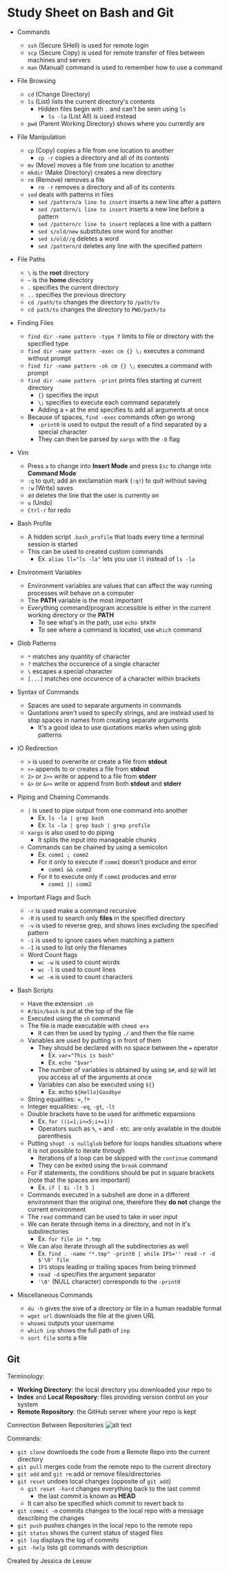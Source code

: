 # Study Sheet on Bash and Git 

- Commands
   - `ssh` (Secure SHell) is used for remote login
   - `scp` (Secure Copy) is used for remote transfer of files between machines and servers
   - `man` (Manual) command is used to remember how to use a command

- File Browsing
   - `cd` (Change Directory)
   - `ls` (List) lists the current directory's contents
     - Hidden files begin with `.` and can't be seen using `ls`
        - `ls -la` (List All) is used instead
   - `pwd` (Parent Working Directory) shows where you currently are

- File Manipulation
   - `cp` (Copy) copies a file from one location to another
     - `cp -r` copies a directory and all of its contents 
   - `mv` (Move) moves a file from one location to another
   - `mkdir` (Make Directory) creates a new directory
   - `rm` (Remove) removes a file
     - `rm -r` removes a directory and all of its contents  
   - `sed` deals with patterns in files
      - `sed /pattern/a line to insert` inserts a new line after a pattern
      - `sed /pattern/i line to insert` inserts a new line before a pattern
      - `sed /pattern/c line to insert` replaces a line with a pattern
      - `sed s/old/new` substitutes one word for another 
      - `sed s/old//g` deletes a word
      - `sed /pattern/d` deletes any line with the specified pattern

- File Paths
   - `\` is the **root** directory
   - `~` is the **home** directory 
   - `.` specifies the current directory
   - `..` specifies the previous directory
   - `cd /path/to` changes the directory to `/path/to`
   - `cd path/to` changes the directory to `PWD/path/to`

- Finding Files
   - `find dir -name pattern -type f` limits to file or directory with the specified type
   - `find dir -name pattern -exec cm {} \;` executes a command without prompt
   - `find fir -name pattern -ok cm {} \;` executes a command with prompt
   - `find dir -name pattern -print` prints files starting at current directory
      - `{}` specifies the input
      - `\;` specifies to execute each command separately
      - Adding a `+` at the end specifies to add all arguments at once
   - Because of spaces, `find -exec` commands often go wrong
      - `-print0` is used to output the result of a find separated by a special character 
      - They can then be parsed by `xargs` with the `-0` flag

- Vim
   - Press `a` to change into **Insert Mode** and press `Esc` to change into **Command Mode**
   - `:q` to quit; add an exclamation mark (`:q!`) to quit without saving
   - `:w` (Write) saves
   - `dd` deletes the line that the user is currently on
   - `u` (Undo)
   - `Ctrl-r` for redo 

- Bash Profile
   - A hidden script `.bash_profile` that loads every time a terminal session is started
   - This can be used to created custom commands
     - Ex. `alias ll="ls -la"` lets you use `ll` instead of `ls -la`

- Environment Variables
   - Environment variables are values that can affect the way running processes will behave on a computer
   - The **PATH** variable is the most important 
   - Everything command/program accessible is either in the current working directory or the **PATH**
      - To see what's in the path, use `echo $PATH`
      - To see where a command is located, use `which` command

- Glob Patterns
   - `*` matches any quantity of character
   - `?` matches the occurence of a single character
   - `\` escapes a special character
   - `[...]` matches one occurence of a character within brackets  

- Syntax of Commands
   - Spaces are used to separate arguments in commands
   - Quotations aren't used to specify strings, and are instead used to stop spaces in names from creating separate arguments
      - It's a good idea to use quotations marks when using glob patterns

- IO Redirection
   - `>` is used to overwrite or create a file from **stdout**
   - `>>` appends to or creates a file from **stdout**
   - `2>` or `2>>` write or append to a file from **stderr**
   - `&>` or `&>>` write or append from both **stdout** and **stderr**

- Piping and Chaining Commands
   - `|` is used to pipe output from one command into another
      - Ex. `ls -la | grep bash`
      - Ex. `ls -la | grep bash | grep profile`
   - `xargs` is also used to do piping 
      - It splits the input into manageable chunks  
   - Commands can be chained by using a semicolon
      - Ex. `comm1 ; comm2`
      - For it only to execute if `comm1` doesn't produce and error
          - `comm1 && comm2`
      - For it to execute only if `comm1` produces and error
          - `comm1 || comm2`

- Important Flags and Such
   - `-r` is used make a command recursive
   - `-R` is used to search only **files** in the specified directory
   - `-v` is used to reverse grep, and shows lines excluding the specified pattern
   - `-i` is used to ignore cases when matching a pattern
   - `-I` is used to list only the filenames
   - Word Count flags
      - `wc -w` is used to count words
      - `wc -l` is used to count lines
      - `wc -m` is used to count characters

- Bash Scripts
   - Have the extension `.sh`
   - `#/bin/bash` is put at the top of the file
   - Executed using the `sh` command
   - The file is made executable with `chmod a+x`
       - It can then be used by typing `./` and then the file name
   - Variables are used by putting `$` in front of them
       - They should be declared with no space between the `=` operator
           - Ex. `var="This is bash"`
           - Ex. `echo "$var"`
       - The number of variables is obtained by using `$#`, and `$@` will let you access all of the arguments at once
       - Variables can also be executed using `${}`
           - Ex. echo `${Hello}Goodbye`
   - String equalities: =, !=
   - Integer equalities: `-eq`, `-gt`, `-lt` 
   - Double brackets have to be used for arithmetic expansions
       - Ex. `for ((i=1;i<=5;i+=1))`
       - Operators such as `%`, `+` and `-` etc. are only available in the double parenthesis
   - Putting `shopt -s nullglob` before for loops handles situations where it is not possible to iterate through
       - Iterations of a loop can be skipped with the `continue` command
       - They can be exited using the `break` command
   - For if statements, the conditions should be put in square brackets (note that the spaces are important)
        - Ex. `if [ $i -lt 5 ]`
   - Commands executed in a subshell are done in a different environment than the original one, therefore they **do not** change the current environment
   - The `read` command can be used to take in user input
   - We can iterate through items in a directory, and not in it's subdirectories
        - Ex. `for file in *.tmp`
   - We can also iterate through all the subdirectories as well
        - Ex. `find . -name "*.tmp" -print0 |
                   while IFS='' read -r -d $'\0' file`
        - `IFS` stops leading or trailing spaces from being trimmed
        - `read -d` specifies the argument separator
        - `'\0'` (NULL character) corresponds to the `-print0` 

- Miscellaneous Commands 
   - `du -h` gives the sive of a directory or file in a human readable format
   - `wget url` downloads the file at the given URL
   - `whoami` outputs your username
   - `which inp` shows the full path of `inp`
   - `sort file` sorts a file

## Git
Terminology: 
- **Working Directory**: the local directory you downloaded your repo to
- **Index** and **Local Repository**: files providing version control on your system
- **Remote Repository**: the GitHub server where your repo is kept

Connection Between Repositories
![alt text][link]

[link]: https://greenido.files.wordpress.com/2013/07/git-local-remote.png?w=696&h=570 "Repo diagram"

Commands:
- `git clone` downloads the code from a Remote Repo into the current directory
- `git pull` merges code from the remote repo to the current directory
- `git add` and `git rm` add or remove files/directories
- `git reset` undoes local changes (opposite of `git add`)
   - `git reset -hard` changes everything back to the last commit
      - the last commit is known as **HEAD**
   - It can also be specified which commit to revert back to
- `git commit -m` commits changes to the local repo with a message describing the changes
- `git push` pushes changes in the local repo to the remote repo
- `git status` shows the current status of staged files
- `git log` displays the log of commits
- `git -help` lists git commands with description

Created by Jessica de Leeuw 
